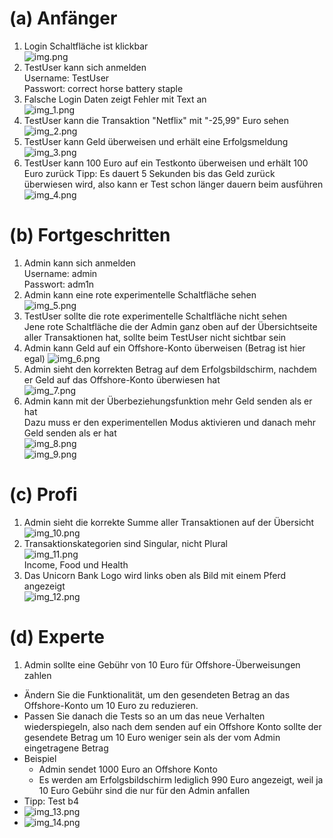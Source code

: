 # (a) Anfänger
1. Login Schaltfläche ist klickbar  
   ![img.png](img.png)
2. TestUser kann sich anmelden  
   Username: TestUser  
   Passwort: correct horse battery staple
3. Falsche Login Daten zeigt Fehler mit Text an  
   ![img_1.png](img_1.png)
4. TestUser kann die Transaktion "Netflix" mit "-25,99" Euro sehen  
   ![img_2.png](img_2.png)
5. TestUser kann Geld überweisen und erhält eine Erfolgsmeldung  
   ![img_3.png](img_3.png)
6. TestUser kann 100 Euro auf ein Testkonto überweisen und erhält 100 Euro zurück
   Tipp: Es dauert 5 Sekunden bis das Geld zurück überwiesen wird, also kann er Test schon länger dauern beim ausführen
   ![img_4.png](img_4.png)

# (b) Fortgeschritten
1. Admin kann sich anmelden  
   Username: admin  
   Passwort: adm1n
2. Admin kann eine rote experimentelle Schaltfläche sehen  
   ![img_5.png](img_5.png)
3. TestUser sollte die rote experimentelle Schaltfläche nicht sehen  
   Jene rote Schaltfläche die der Admin ganz oben auf der Übersichtseite aller Transaktionen hat, sollte beim TestUser nicht sichtbar sein
4. Admin kann Geld auf ein Offshore-Konto überweisen (Betrag ist hier egal) 
   ![img_6.png](img_6.png)
5. Admin sieht den korrekten Betrag auf dem Erfolgsbildschirm, nachdem er Geld auf das Offshore-Konto überwiesen hat  
   ![img_7.png](img_7.png)
6. Admin kann mit der Überbeziehungsfunktion mehr Geld senden als er hat  
   Dazu muss er den experimentellen Modus aktivieren und danach mehr Geld senden als er hat  
   ![img_8.png](img_8.png)  
   ![img_9.png](img_9.png)

# (c) Profi
1. Admin sieht die korrekte Summe aller Transaktionen auf der Übersicht  
   ![img_10.png](img_10.png)
2. Transaktionskategorien sind Singular, nicht Plural  
   ![img_11.png](img_11.png)  
   Income, Food und Health
3. Das Unicorn Bank Logo wird links oben als Bild mit einem Pferd angezeigt  
   ![img_12.png](img_12.png)

# (d) Experte
1. Admin sollte eine Gebühr von 10 Euro für Offshore-Überweisungen zahlen
- Ändern Sie die Funktionalität, um den gesendeten Betrag an das Offshore-Konto um 10 Euro zu reduzieren.
- Passen Sie danach die Tests so an um das neue Verhalten wiederspiegeln, also nach dem senden auf ein Offshore Konto sollte der gesendete Betrag um 10 Euro weniger sein als der vom Admin eingetragene Betrag
- Beispiel
  - Admin sendet 1000 Euro an Offshore Konto
  - Es werden am Erfolgsbildschirm lediglich 990 Euro angezeigt, weil ja 10 Euro Gebühr sind die nur für den Admin anfallen
- Tipp: Test b4
- ![img_13.png](img_13.png)
- ![img_14.png](img_14.png)